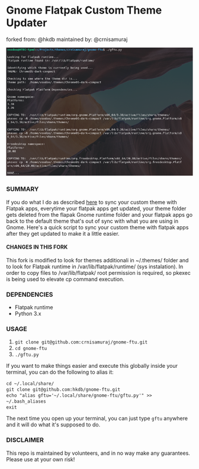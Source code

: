 # Gnome Flatpak Custom Theme Updater
forked from: @hkdb
maintained by: @crnisamuraj

![screenshot](screenshot.png)

### SUMMARY

If you do what I do as described [here](https://medium.com/@hkdb/custom-gtk3-theme-for-flatpak-6d2c216e1496) to sync your custom theme with Flatpak apps, everytime your flatpak apps get updated, your theme folder gets deleted from the flapak Gnome runtime folder and your flatpak apps go back to the default theme that's out of sync with what you are using in Gnome. Here's a quick script to sync your custom theme with flatpak apps after they get updated to make it a little easier.

#### CHANGES IN THIS FORK
This fork is modified to look for themes additionali in ~/.themes/ folder and to look for Flatpak runtime in /var/lib/flatpak/runtime/ (sys instalation). In order to copy files to /var/lib/flatpak/ root permission is required, so pkexec is being used to elevate cp command execution.

### DEPENDENCIES

- Flatpak runtime
- Python 3.x

### USAGE

1. `git clone git@github.com:crnisamuraj/gnome-ftu.git`
2. `cd gnome-ftu`
3. `./gftu.py`

If you want to make things easier and execute this globally inside your terminal, you can do the following to alias it:

```
cd ~/.local/share/
git clone git@github.com:hkdb/gnome-ftu.git
echo "alias gftu='~/.local/share/gnome-ftu/gftu.py'" >> ~/.bash_aliases
exit
```
The next time you open up your terminal, you can just type `gftu` anywhere and it will do what it's supposed to do.

### DISCLAIMER
This repo is maintained by volunteers, and in no way make any guarantees. Please use at your own risk!


